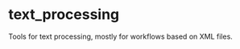 text_processing
===============

Tools for text processing, mostly for workflows based on XML files.
